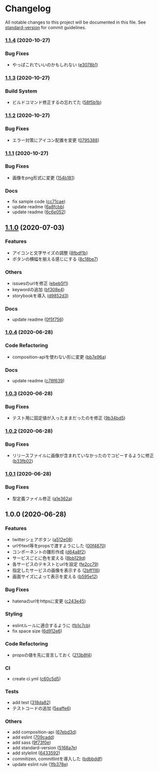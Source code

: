 # Changelog

All notable changes to this project will be documented in this file. See [standard-version](https://github.com/conventional-changelog/standard-version) for commit guidelines.

### [1.1.4](https://github.com/mnao305/vue-social-share-component/compare/v1.1.3...v1.1.4) (2020-10-27)


### Bug Fixes

* やっぱこれでいいのかもしれない ([e3078b1](https://github.com/mnao305/vue-social-share-component/commit/e3078b1611d3e7c45eef7fd5019ab8ea18b4fdda))

### [1.1.3](https://github.com/mnao305/vue-social-share-component/compare/v1.1.2...v1.1.3) (2020-10-27)


### Build System

* ビルドコマンド修正するの忘れてた ([58f5b1b](https://github.com/mnao305/vue-social-share-component/commit/58f5b1be2c37573acd8243b35b162f916ff8e89f))

### [1.1.2](https://github.com/mnao305/vue-social-share-component/compare/v1.1.1...v1.1.2) (2020-10-27)


### Bug Fixes

* エラー対策にアイコン配置を変更 ([0795388](https://github.com/mnao305/vue-social-share-component/commit/0795388df7885811c901755635a00d123f8721ef))

### [1.1.1](https://github.com/mnao305/vue-social-share-component/compare/v1.1.0...v1.1.1) (2020-10-27)


### Bug Fixes

* 画像をpng形式に変更 ([154b181](https://github.com/mnao305/vue-social-share-component/commit/154b1817e78c0b7ed3c9eb51c2389313821a04de))


### Docs

* fix sample code ([cc71cae](https://github.com/mnao305/vue-social-share-component/commit/cc71cae24a9855e5987b461a48e7e51ed5e0082f))
* update readme ([6a8fcbb](https://github.com/mnao305/vue-social-share-component/commit/6a8fcbbc0175880ccb0978a6b7daa6777ac14234))
* update readme ([6c6e052](https://github.com/mnao305/vue-social-share-component/commit/6c6e05257589eb23ed5ae5249a782414d743cc42))

## [1.1.0](https://github.com/mnao305/vue-social-share-component/compare/v1.0.4...v1.1.0) (2020-07-03)


### Features

* アイコンと文字サイズの調整 ([8fbdf1b](https://github.com/mnao305/vue-social-share-component/commit/8fbdf1b916fbbb956053b9f6597890a1c388a3a2))
* ボタンの横幅を揃える感じにする ([8c18be7](https://github.com/mnao305/vue-social-share-component/commit/8c18be727756c77143c6604fb644b02bf405e434))


### Others

* issuesのurlを修正 ([ebeb5f1](https://github.com/mnao305/vue-social-share-component/commit/ebeb5f124e4198830cecd99efb7ed3eee6f21e6a))
* keywordの追加 ([bf308e4](https://github.com/mnao305/vue-social-share-component/commit/bf308e4bc16faa645b6bcde3e80b8d2eec56edcf))
* storybookを導入 ([d9852d3](https://github.com/mnao305/vue-social-share-component/commit/d9852d33eb911fc60776c3ee5b020a271ae1174d))


### Docs

* update readme ([0f5f756](https://github.com/mnao305/vue-social-share-component/commit/0f5f756313395e5bd52ebcbf3af5ffeef489d6f5))

### [1.0.4](https://github.com/mnao305/vue-social-share-component/compare/v1.0.3...v1.0.4) (2020-06-28)


### Code Refactoring

* composition-apiを使わない形に変更 ([bb7e96a](https://github.com/mnao305/vue-social-share-component/commit/bb7e96a96094f6f70bfb399b9087d93f50cd37b9))


### Docs

* update readme ([c78f639](https://github.com/mnao305/vue-social-share-component/commit/c78f6392ee1cea3ccd42937221f0f273a160b8ae))

### [1.0.3](https://github.com/mnao305/vue-social-share-component/compare/v1.0.2...v1.0.3) (2020-06-28)


### Bug Fixes

* テスト用に固定値が入ったままだったのを修正 ([9b34bd5](https://github.com/mnao305/vue-social-share-component/commit/9b34bd55002930972dd9f50aa3be4b734164718e))

### [1.0.2](https://github.com/mnao305/vue-social-share-component/compare/v1.0.1...v1.0.2) (2020-06-28)


### Bug Fixes

* リリースファイルに画像が含まれていなかったのでコピーするように修正 ([b33fb02](https://github.com/mnao305/vue-social-share-component/commit/b33fb02953cde05995cfaf8741c58c72dd0e62a5))

### [1.0.1](https://github.com/mnao305/vue-social-share-component/compare/v1.0.0...v1.0.1) (2020-06-28)


### Bug Fixes

* 型定義ファイル修正 ([a1e362a](https://github.com/mnao305/vue-social-share-component/commit/a1e362a6f90edad289e8bc8887690d12d828a20d))

## 1.0.0 (2020-06-28)


### Features

* twitterシェアボタン ([a512e08](https://github.com/mnao305/vue-social-share-component/commit/a512e0873fba9e7556a46732907b1446fbcc8b00))
* urlやtext等をpropsで渡すようにした ([00f4870](https://github.com/mnao305/vue-social-share-component/commit/00f487050b4eacdbecb312e656126446ee7e4ce2))
* コンポーネントの雛形作成 ([d64a8f2](https://github.com/mnao305/vue-social-share-component/commit/d64a8f223083b26f7cb515715980c9e8548e6f64))
* サービスごとに色を変える ([8bb129d](https://github.com/mnao305/vue-social-share-component/commit/8bb129df2a3f2688c7fb215600ef5ecb884215d3))
* 各サービスのテキストとurlを設定 ([fe2cc79](https://github.com/mnao305/vue-social-share-component/commit/fe2cc793ebc5c1f35f7bfe77aa56ca3100d92032))
* 指定したサービスの画像を表示する ([2bff116](https://github.com/mnao305/vue-social-share-component/commit/2bff11661eb4b00aa00dfe37c179ba24c81d3642))
* 画面サイズによって表示を変える ([b595e12](https://github.com/mnao305/vue-social-share-component/commit/b595e12e0277fd29f5f30c996429fe2df9ffcb2d))


### Bug Fixes

* hatenaのurlをhttpsに変更 ([c243e45](https://github.com/mnao305/vue-social-share-component/commit/c243e453a4b0b7ac4dd11433104797a31a24888d))


### Styling

* eslintルールに適合するように ([fb1c7cb](https://github.com/mnao305/vue-social-share-component/commit/fb1c7cb9be972ae41422bfcb7144adac01e48ece))
* fix space size ([6d912e6](https://github.com/mnao305/vue-social-share-component/commit/6d912e68af289dde08d8d235b0505314ebe0f561))


### Code Refactoring

* propsの値を先に宣言しておく ([213b8f4](https://github.com/mnao305/vue-social-share-component/commit/213b8f43fd967807765e5f4be8afe027cc7f22f8))


### CI

* create ci.yml ([c60c5d5](https://github.com/mnao305/vue-social-share-component/commit/c60c5d5b8ca6d4be70bb7df39f90a696d1a257cc))


### Tests

* add test ([318da82](https://github.com/mnao305/vue-social-share-component/commit/318da82158dd2abbb13d977b5dbd8c52b21f6613))
* テストコードの追加 ([5eaffe6](https://github.com/mnao305/vue-social-share-component/commit/5eaffe673fd470df06288eba8a3c1c346f325806))


### Others

* add composition-api ([67ebd3d](https://github.com/mnao305/vue-social-share-component/commit/67ebd3de1a48e98e35967fd37b2b6728d3d64441))
* add eslint ([709cadd](https://github.com/mnao305/vue-social-share-component/commit/709caddeabaee2011d0df146cc5c127dc32ac613))
* add sass ([9f73f0e](https://github.com/mnao305/vue-social-share-component/commit/9f73f0e111c89311205dd635ed9febb4451b869c))
* add standard-version ([5168a7e](https://github.com/mnao305/vue-social-share-component/commit/5168a7ec6b77241472d0812e5c9184368c7931ce))
* add stylelint ([6433592](https://github.com/mnao305/vue-social-share-component/commit/6433592cbdba9bbd629b82f5b4ef66d03891f462))
* commitizen, commitlintを導入した ([bdbbddf](https://github.com/mnao305/vue-social-share-component/commit/bdbbddf0e8b6e6896e5136c8952cf88a70ccb25a))
* update eslint rule ([1fb378e](https://github.com/mnao305/vue-social-share-component/commit/1fb378efd2b0c040336931532b27a0a3432ec3b5))
